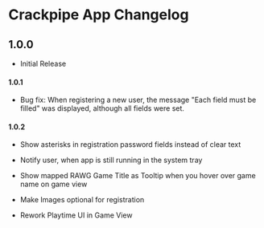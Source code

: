 # Crackpipe App Changelog

## 1.0.0

- Initial Release

#### 1.0.1

- Bug fix: When registering a new user, the message "Each field must be filled" was displayed, although all fields were set.

#### 1.0.2

- Show asterisks in registration password fields instead of clear text

- Notify user, when app is still running in the system tray

- Show mapped RAWG Game Title as Tooltip when you hover over game name on game view

- Make Images optional for registration

- Rework Playtime UI in Game View
